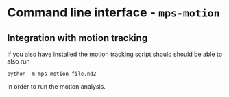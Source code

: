 # Command line interface - `mps-motion`

## Integration with motion tracking

If you also have installed the [motion tracking script](https://github.com/ComputationalPhysiology/mps_motion_tracking) should should be able to also run

```
python -m mps motion file.nd2
```
in order to run the motion analysis.
